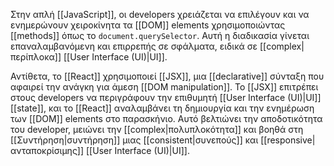 Στην απλή [[JavaScript]], οι developers χρειάζεται να επιλέγουν και να ενημερώνουν χειροκίνητα τα [[DOM]] elements χρησιμοποιώντας [[methods]] όπως το `document.querySelector`. Αυτή η διαδικασία γίνεται επαναλαμβανόμενη και επιρρεπής σε σφάλματα, ειδικά σε [[complex|περίπλοκα]] [[User Interface (UI)|UI]].

Αντίθετα, το [[React]] χρησιμοποιεί [[JSX]], μια [[declarative]] σύνταξη που αφαιρεί την ανάγκη για άμεση [[DOM manipulation]]. Το [[JSX]] επιτρέπει στους developers να περιγράφουν την επιθυμητή [[User Interface (UI)|UI]] [[state]], και το [[React]] αναλαμβάνει τη δημιουργία και την ενημέρωση των [[DOM]] elements στο παρασκήνιο. Αυτό βελτιώνει την αποδοτικότητα του developer, μειώνει την [[complex|πολυπλοκότητα]] και βοηθά στη [[Συντήρηση|συντήρηση]] μιας [[consistent|συνεπούς]] και [[responsive|ανταποκρίσιμης]] [[User Interface (UI)|UI]]. 
